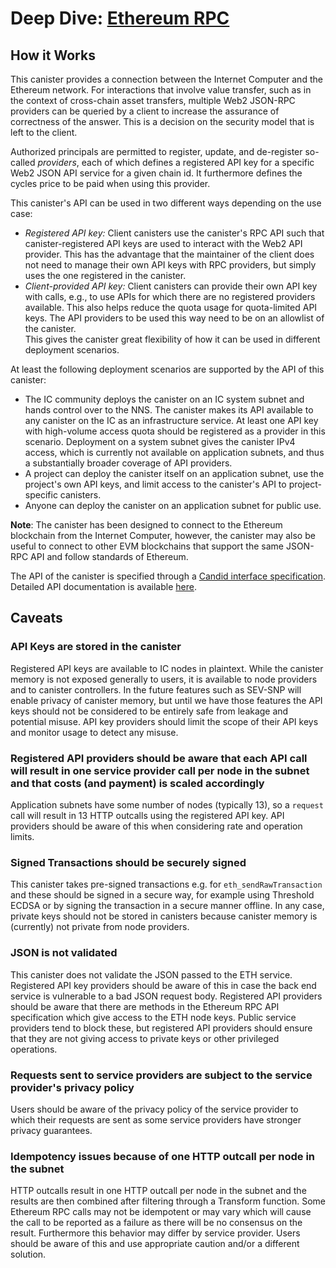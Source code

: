 # Deep Dive: [Ethereum RPC](https://github.com/internet-computer-protocol/ic-eth-rpc)

## How it Works

This canister provides a connection between the Internet Computer and the Ethereum network. For interactions that involve value transfer, such as in the context of cross-chain asset transfers, multiple Web2 JSON-RPC providers can be queried by a client to increase the assurance of correctness of the answer. This is a decision on the security model that is left to the client.

Authorized principals are permitted to register, update, and de-register so-called *providers*, each of which defines a registered API key for a specific Web2 JSON API service for a given chain id. It furthermore defines the cycles price to be paid when using this provider.	

This canister's API can be used in two different ways depending on the use case:	
* *Registered API key:* Client canisters use the canister's RPC API such that canister-registered API keys are used to interact with the Web2 API provider. This has the advantage that the maintainer of the client does not need to manage their own API keys with RPC providers, but simply uses the one registered in the canister.	
* *Client-provided API key:* Client canisters can provide their own API key with calls, e.g., to use APIs for which there are no registered providers available. This also helps reduce the quota usage for quota-limited API keys. The API providers to be used this way need to be on an allowlist of the canister.	
This gives the canister great flexibility of how it can be used in different deployment scenarios.	

At least the following deployment scenarios are supported by the API of this canister:	
* The IC community deploys the canister on an IC system subnet and hands control over to the NNS. The canister makes its API available to any canister on the IC as an infrastructure service. At least one API key with high-volume access quota should be registered as a provider in this scenario. Deployment on a system subnet gives the canister IPv4 access, which is currently not available on application subnets, and thus a substantially broader coverage of API providers.	
* A project can deploy the canister itself on an application subnet, use the project's own API keys, and limit access to the canister's API to project-specific canisters.	
* Anyone can deploy the canister on an application subnet for public use.	

**Note**: The canister has been designed to connect to the Ethereum blockchain from the Internet Computer, however, the canister may also be useful to connect to other EVM blockchains that support the same JSON-RPC API and follow standards of Ethereum.	

The API of the canister is specified through a [Candid interface specification](./candid/eth_rpc.did). Detailed API documentation is available [here](./API.md).

## Caveats

### API Keys are stored in the canister	

Registered API keys are available to IC nodes in plaintext.  While the canister memory is not exposed generally to users, it is available to node providers and to canister controllers.  In the future features such as SEV-SNP will enable privacy of canister memory, but until we have those features the API keys should not be considered to be entirely safe from leakage and potential misuse. API key providers should limit the scope of their API keys and monitor usage to detect any misuse.	

### Registered API providers should be aware that each API call will result in one service provider call per node in the subnet and that costs (and payment) is scaled accordingly	

Application subnets have some number of nodes (typically 13), so a `request` call will result in 13 HTTP outcalls using the registered API key. API providers should be aware of this when considering rate and operation limits.	

### Signed Transactions should be securely signed	

This canister takes pre-signed transactions e.g. for `eth_sendRawTransaction` and these should be signed in a secure way, for example using Threshold ECDSA or by signing the transaction in a secure manner offline.  In any case, private keys should not be stored in canisters because canister memory is (currently) not private from node providers.	

### JSON is not validated	

This canister does not validate the JSON passed to the ETH service.  Registered API key providers should be aware of this in case the back end service is vulnerable to a bad JSON request body.  Registered API providers should be aware that there are methods in the Ethereum RPC API specification which give access to the ETH node keys.  Public service providers tend to block these, but registered API providers should ensure that they are not giving access to private keys or other privileged operations.	

### Requests sent to service providers are subject to the service provider's privacy policy	

Users should be aware of the privacy policy of the service provider to which their requests are sent as some service providers have stronger privacy guarantees.	

### Idempotency issues because of one HTTP outcall per node in the subnet	

HTTP outcalls result in one HTTP outcall per node in the subnet and the results are then combined after filtering through a Transform function.  Some Ethereum RPC calls may not be idempotent or may vary which will cause the call to be reported as a failure as there will be no consensus on the result.  Furthermore this behavior may differ by service provider.  Users should be aware of this and use appropriate caution and/or a different solution.
